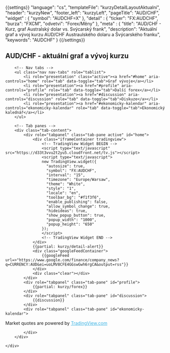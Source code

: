 {{settings}}
"language": "cs",
"templateFile": "kurzyDetailLayoutAktualni",
"header": "kurzyNew",
"footer_left": "kurzyLeft",
"pageTitle": "AUD/CHF",
"widget" : {
    "symbol": "AUDCHF=X"
},
"detail" : {
    "ticker": "FX:AUDCHF",
    "burza": "FXCM",
    "odvetvi": "Forex/Měny"
},
"meta" : {
    "title": "AUD/CHF - Kurz, graf Australský dolar vs. Svýcarský frank",
    "description": "Aktuální graf a vývoj kurzu AUD/CHF Austraulského dolaru a Švýcarského franku",
    "keywords": "AUDCHF"
}
{{/settings}}

<h2>AUD/CHF - aktuální graf a vývoj kurzu</h2>
        
<div id="mainBox">
    <div>

        <!-- Nav tabs -->
        <ul class="nav nav-tabs" role="tablist">
            <li role="presentation" class="active"><a href="#home" aria-controls="home" role="tab" data-toggle="tab">Graf vývoje</a></li>
            <li role="presentation"><a href="#profile" aria-controls="profile" role="tab" data-toggle="tab">Další forex</a></li>            
            <li role="presentation"><a href="#discussion" aria-controls="discussion" role="tab" data-toggle="tab">Diskuze</a></li>
            <li role="presentation"><a href="#ekonomicky-kalendar" aria-controls="ekonomicky-kalendar" role="tab" data-toggle="tab">Ekonomický kalednář</a></li>                
        </ul>

        <!-- Tab panes -->
        <div class="tab-content">
            <div role="tabpanel" class="tab-pane active" id="home">
                <div class="iframeContainer tradingview">                                
                    <!-- TradingView Widget BEGIN -->
                    <script type="text/javascript" src="https://d33t3vvu2t2yu5.cloudfront.net/tv.js"></script>
                    <script type="text/javascript">
                    new TradingView.widget({
                      "autosize": true,
                      "symbol": "FX:AUDCHF",
                      "interval": "15",
                      "timezone": "Europe/Warsaw",
                      "theme": "White",
                      "style": "1",
                      "locale": "en",
                      "toolbar_bg": "#f1f3f6",
                      "enable_publishing": false,
                      "allow_symbol_change": true,
                      "hideideas": true,
                      "show_popup_button": true,
                      "popup_width": "1000",
                      "popup_height": "650"
                    });
                    </script>
                    <!-- TradingView Widget END -->                    
                </div>
                {{partial: kurzy/detail-alert}}
                <div class="googleFeedContainer">
                    {{googleFeed url=>"https://www.google.com/finance/company_news?q=CURRENCY:AUD&ei=uoLMV8CFE4GGswGwh6rgCA&output=rss"}}                    
                </div>
                <div class="clear"></div>
            </div>
            <div role="tabpanel" class="tab-pane" id="profile">
                {{partial: kurzy/forex}}
            </div>
            <div role="tabpanel" class="tab-pane" id="discussion">
                {{discussion}}
            </div>
            <div role="tabpanel" class="tab-pane" id="ekonomicky-kalendar">
                
               
<!-- TradingView Widget BEGIN -->
<span id="tradingview-quotes">Market quotes are powered by <a href="http://www.tradingview.com" rel="nofollow" target="_blank" style="color: #3BB3E4">TradingView.com</a></span>
<script type="text/javascript" src="https://s3.tradingview.com/external-embedding/embed-widget-events.js">
{
  "width": "1140",
  "height": "545",
  "importanceFilter": "-1,0,1",
  "currencyFilter": "EUR,USD,JPY,GBP,CHF,AUD,CAD,NZD,CNY"
}
</script>
<!-- TradingView Widget END -->
                
                
              
                
                
            </div>
        </div>

    </div>
</div>